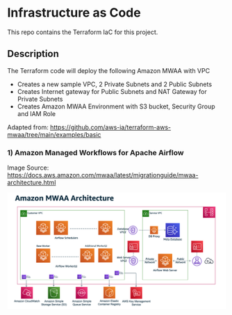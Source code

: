 # Infrastructure as Code

This repo contains the Terraform IaC for this project.

## Description

The Terraform code will deploy the following Amazon MWAA with VPC

- Creates a new sample VPC, 2 Private Subnets and 2 Public Subnets
- Creates Internet gateway for Public Subnets and NAT Gateway for Private Subnets
- Creates Amazon MWAA Environment with S3 bucket, Security Group and IAM Role

Adapted from: https://github.com/aws-ia/terraform-aws-mwaa/tree/main/examples/basic

### 1) Amazon Managed Workflows for Apache Airflow

Image Source: https://docs.aws.amazon.com/mwaa/latest/migrationguide/mwaa-architecture.html

![mwaa-architecture](img/mwaa-architecture.png)



